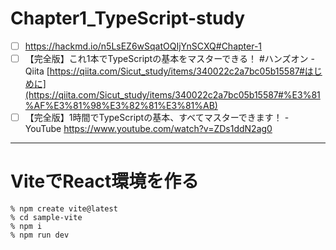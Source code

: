 # Chapter1_TypeScript-study
- [ ] https://hackmd.io/n5LsEZ6wSqatOQIjYnSCXQ#Chapter-1
- [ ]  【完全版】これ1本でTypeScriptの基本をマスターできる！ #ハンズオン - Qiita
[https://qiita.com/Sicut_study/items/340022c2a7bc05b15587#はじめに](https://qiita.com/Sicut_study/items/340022c2a7bc05b15587#%E3%81%AF%E3%81%98%E3%82%81%E3%81%AB)
- [ ]  【完全版】1時間でTypeScriptの基本、すべてマスターできます！ - YouTube
https://www.youtube.com/watch?v=ZDs1ddN2ag0
---
# ViteでReact環境を作る
```
% npm create vite@latest
% cd sample-vite
% npm i 
% npm run dev
```
